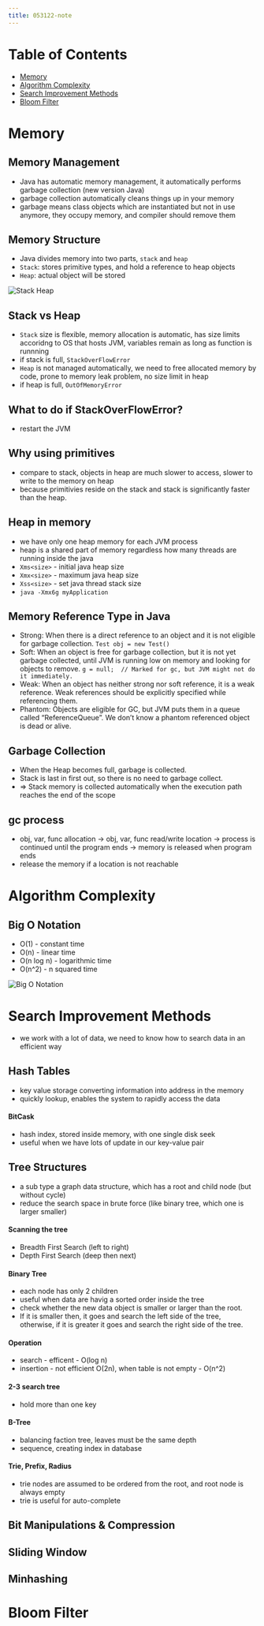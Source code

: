 ```yaml
---
title: 053122-note
---
```


# Table of Contents
- [Memory](#Memory)
- [Algorithm Complexity](#Algorithm-Complexity)
- [Search Improvement Methods](#Search-Improvement-Methods)
- [Bloom Filter](#Bloom-Filter)

# Memory

## Memory Management
- Java has automatic memory management, it automatically performs garbage collection (new version Java)
- garbage collection automatically cleans things up in your memory
- garbage means class objects which are instantiated but not in use anymore, they occupy memory, and compiler should remove them

## Memory Structure
- Java divides memory into two parts, `stack` and `heap`
- `Stack`: stores primitive types, and hold a reference to heap objects
- `Heap`: actual object will be stored

![Stack Heap]( Stack-Heap.png "Stack-Heap" )

## Stack vs Heap
- `Stack` size is flexible, memory allocation is automatic, has size limits accoridng to OS that hosts JVM, variables remain as long as function is runnning
- if stack is full, `StackOverFlowError`
- `Heap` is not managed automatically, we need to free allocated memory by code, prone to memory leak problem, no size limit in heap
- if heap is full, `OutOfMemoryError`

## What to do if StackOverFlowError?
- restart the JVM

## Why using primitives
- compare to stack, objects in heap are much slower to access, slower to write to the memory on heap
- because primitivies reside on the stack and stack is significantly faster than the heap.

## Heap in memory
- we have only one heap memory for each JVM process
- heap is a shared part of memory regardless how many threads are running inside the java
- `Xms<size>` - initial java heap size
- `Xmx<size>` - maximum java heap size
- `Xss<size>` - set java thread stack size
- `java -Xmx6g myApplication`
  
## Memory Reference Type in Java
- Strong: When there is a direct reference to an object and it is not eligible for garbage collection. `Test obj = new Test()`
- Soft: When an object is free for garbage collection, but it is not yet garbage collected, until JVM is running low on memory and looking for objects to remove. `g = null;  // Marked for gc, but JVM might not do it immediately.`
- Weak: When an object has neither strong nor soft reference, it is a weak reference. Weak references should be explicitly specified while referencing them.
- Phantom: Objects are eligible for GC, but JVM puts them in a queue called “ReferenceQueue”. We don’t know a phantom referenced object is dead or alive.

## Garbage Collection
- When the Heap becomes full, garbage is collected. 
- Stack is last in first out, so there is no need to garbage collect. 
- => Stack memory is collected automatically when the execution path reaches the end of the scope

## gc process
- obj, var, func allocation -> obj, var, func read/write location -> process is continued until the program ends -> memory is released when program ends
- release the memory if a location is not reachable

# Algorithm Complexity
## Big O Notation
- O(1) - constant time
- O(n) - linear time
- O(n log n) - logarithmic time
- O(n^2) - n squared time

![Big O Notation]( Big-O.png "Big O Notation" )


# Search Improvement Methods
- we work with a lot of data, we need to know how to search data in an efficient way

## Hash Tables
- key value storage converting information into address in the memory
- quickly lookup, enables the system to rapidly access the data

#### BitCask
- hash index, stored inside memory, with one single disk seek
- useful when we have lots of update in our key-value pair

## Tree Structures
- a sub type a graph data structure, which has a root and child node (but without cycle)
- reduce the search space in brute force (like binary tree, which one is larger smaller)

#### Scanning the tree
- Breadth First Search (left to right)
- Depth First Search (deep then next)

#### Binary Tree
- each node has only 2 children
- useful when data are havig a sorted order inside the tree
- check whether the new data object is smaller or larger than the root.
- If it is smaller then, it goes and search the left side of the tree, otherwise, if it is greater it goes and search the right side of the tree.

#### Operation
- search - efficent - O(log n)
- insertion - not efficient O(2n), when table is not empty - O(n^2)

#### 2-3 search tree
- hold more than one key

#### B-Tree
- balancing faction tree, leaves must be the same depth
- sequence, creating index in database

#### Trie, Prefix, Radius
- trie nodes are assumed to be ordered from the root, and root node is always empty
- trie is useful for auto-complete


## Bit Manipulations & Compression

## Sliding Window

## Minhashing

# Bloom Filter

